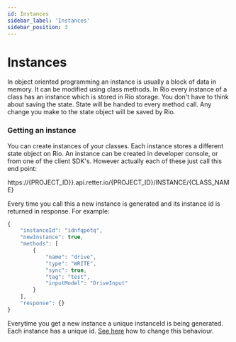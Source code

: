 ```yaml
---
id: Instances
sidebar_label: 'Instances'
sidebar_position: 3
---
```


# Instances

In object oriented programming an instance is usually a block of data in memory. It can be modified using class methods. In Rio every instance of a class has an instance which is stored in Rio storage. You don't have to think about saving the state. State will be handed to every method call. Any change you make to the state object will be saved by Rio.

### Getting an instance

You can create instances of your classes. Each instance stores a different state object on Rio. An instance can be created in developer console, or from one of the client SDK's. However actually each of these just call this end point:

https://{PROJECT_ID}}.api.retter.io/{PROJECT_ID}/INSTANCE/{CLASS_NAME}

Every time you call this a new instance is generated and its instance id is returned in response. For example:

```typescript
{
    "instanceId": "idnfqpotq",
    "newInstance": true,
    "methods": [
        {
            "name": "drive",
            "type": "WRITE",
            "sync": true,
            "tag": "test",
            "inputModel": "DriveInput"
        }
    ],
    "response": {}
}
```

Everytime you get a new instance a unique instanceId is being generated. Each instance has a unique id. 
[See here](../GetInstanceID) how to change this behaviour.



